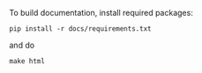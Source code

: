 To build documentation, install required packages:

```console
pip install -r docs/requirements.txt
```

and do 

```console
make html
```
